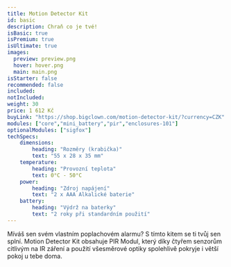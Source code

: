 ```yaml
---
title: Motion Detector Kit
id: basic
description: Chraň co je tvé!
isBasic: true
isPremium: true
isUltimate: true
images:
  preview: preview.png
  hover: hover.png
  main: main.png
isStarter: false
recommended: false
included:
notIncluded:
weight: 30
price: 1 612 Kč
buyLink: "https://shop.bigclown.com/motion-detector-kit/?currency=CZK"
modules: ["core","mini_battery","pir","enclosures-101"]
optionalModules: ["sigfox"]
techSpecs:
    dimensions:
        heading: "Rozměry (krabička)"
        text: "55 x 28 x 35 mm"
    temperature:
        heading: "Provozní teplota"
        text: 0°C - 50°C
    power:
        heading: "Zdroj napájení"
        text: "2 x AAA Alkalické baterie"
    battery:
        heading: "Výdrž na baterky"
        text: "2 roky při standardním použití"
---
```


Míváš sen svém vlastním poplachovém alarmu? S tímto kitem se ti tvůj sen splní. Motion Detector Kit obsahuje PIR Modul, který díky čtyřem senzorům citlivým na IR záření a použití všesměrové optiky spolehlivě pokryje i větší pokoj u tebe doma.

